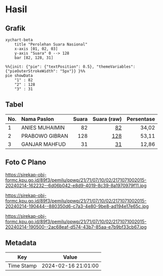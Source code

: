 # Hasil

## Grafik

```mermaid
xychart-beta
    title "Perolehan Suara Nasional"
    x-axis [01, 02, 03]
    y-axis "Suara" 0 --> 128
    bar [82, 128, 31]
```

```mermaid
%%{init: {"pie": {"textPosition": 0.5}, "themeVariables": {"pieOuterStrokeWidth": "5px"}} }%%
pie showData
    "1" : 82
    "2" : 128
    "3" : 31
```

## Tabel

| No. | Nama Paslon    | Suara | Suara (raw) | Persentase |
|:--- |:-------------- | -----:| -----------:| ----------:|
| 1   | ANIES MUHAIMIN | 82    | [82][p-1]   | 34,02      |
| 2   | PRABOWO GIBRAN | 128   | [128][p-2]  | 53,11      |
| 3   | GANJAR MAHFUD  | 31    | [31][p-3]   | 12,86      |


[p-1]: https://github.com/gigit-pemilu/pemilu-2024/blob/main/pilpres/hitung-suara/sub/21-kepulauan-riau/sub/71-kota-batam/sub/07-sei-beduk/sub/1002-duriangkang/sub/015-tps/sub/paslon-1.txt
[p-2]: https://github.com/gigit-pemilu/pemilu-2024/blob/main/pilpres/hitung-suara/sub/21-kepulauan-riau/sub/71-kota-batam/sub/07-sei-beduk/sub/1002-duriangkang/sub/015-tps/sub/paslon-2.txt
[p-3]: https://github.com/gigit-pemilu/pemilu-2024/blob/main/pilpres/hitung-suara/sub/21-kepulauan-riau/sub/71-kota-batam/sub/07-sei-beduk/sub/1002-duriangkang/sub/015-tps/sub/paslon-3.txt

## Foto C Plano

https://sirekap-obj-formc.kpu.go.id/89f3/pemilu/ppwp/21/71/07/10/02/2171071002015-20240214-162232--6d06b042-e8d9-4019-8c39-8a1970979f11.jpg

https://sirekap-obj-formc.kpu.go.id/89f3/pemilu/ppwp/21/71/07/10/02/2171071002015-20240214-190444--880350d6-c7a3-4e80-9be8-ad194e17e65c.jpg

https://sirekap-obj-formc.kpu.go.id/89f3/pemilu/ppwp/21/71/07/10/02/2171071002015-20240214-190500--2ac68eaf-d574-43b7-85aa-e7b9bf33cb67.jpg


## Metadata

| Key        | Value               |
| ---------- | ------------------- |
| Time Stamp | 2024-02-16 21:01:00 |



